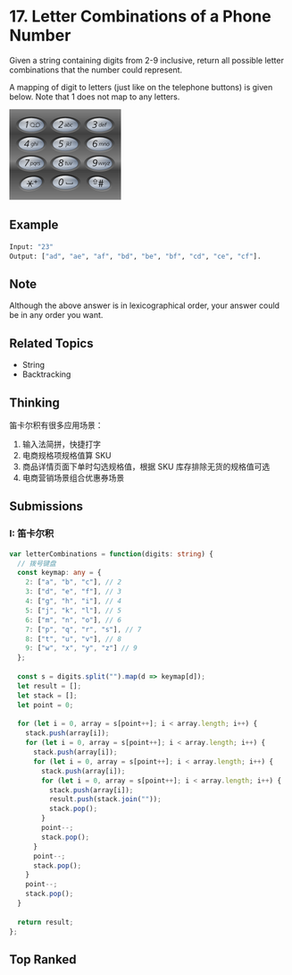 # 17. Letter Combinations of a Phone Number

Given a string containing digits from 2-9 inclusive, return all possible letter combinations that the number could represent.

A mapping of digit to letters (just like on the telephone buttons) is given below. Note that 1 does not map to any letters.

![Telephone Keypad](../../assets/images/Telephone-keypad2.svg.png)

## Example

```bash
Input: "23"
Output: ["ad", "ae", "af", "bd", "be", "bf", "cd", "ce", "cf"].
```

## Note

Although the above answer is in lexicographical order, your answer could be in any order you want.

## Related Topics

- String
- Backtracking

## Thinking

笛卡尔积有很多应用场景：

1. 输入法简拼，快捷打字
2. 电商规格项规格值算 SKU
3. 商品详情页面下单时勾选规格值，根据 SKU 库存排除无货的规格值可选
4. 电商营销场景组合优惠券场景

## Submissions

### I: 笛卡尔积


```typescript
var letterCombinations = function(digits: string) {
  // 拨号键盘
  const keymap: any = {
    2: ["a", "b", "c"], // 2
    3: ["d", "e", "f"], // 3
    4: ["g", "h", "i"], // 4
    5: ["j", "k", "l"], // 5
    6: ["m", "n", "o"], // 6
    7: ["p", "q", "r", "s"], // 7
    8: ["t", "u", "v"], // 8
    9: ["w", "x", "y", "z"] // 9
  };

  const s = digits.split("").map(d => keymap[d]);
  let result = [];
  let stack = [];
  let point = 0;

  for (let i = 0, array = s[point++]; i < array.length; i++) {
    stack.push(array[i]);
    for (let i = 0, array = s[point++]; i < array.length; i++) {
      stack.push(array[i]);
      for (let i = 0, array = s[point++]; i < array.length; i++) {
        stack.push(array[i]);
        for (let i = 0, array = s[point++]; i < array.length; i++) {
          stack.push(array[i]);
          result.push(stack.join(""));
          stack.pop();
        }
        point--;
        stack.pop();
      }
      point--;
      stack.pop();
    }
    point--;
    stack.pop();
  }

  return result;
};
```

## Top Ranked

